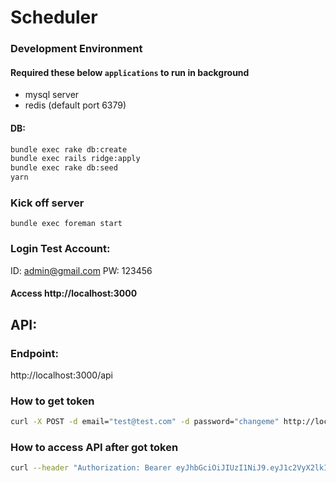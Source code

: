 # Scheduler

### Development Environment
#### Required these below `applications` to run in background
- mysql server
- redis (default port 6379)

#### DB:
```bash
bundle exec rake db:create
bundle exec rails ridge:apply
bundle exec rake db:seed
yarn
```

### Kick off server
```
bundle exec foreman start
```

### Login Test Account:
ID: admin@gmail.com
PW: 123456

#### Access http://localhost:3000

## API:

### Endpoint:
http://localhost:3000/api

### How to get token

```bash
curl -X POST -d email="test@test.com" -d password="changeme" http://localhost:3000/auth
```

### How to access API after got token

```bash
curl --header "Authorization: Bearer eyJhbGciOiJIUzI1NiJ9.eyJ1c2VyX2lkIjoxLCJleHAiOjE1MjYxOTA1MDB9.ABVCQGdzF3u2XcAp66vXZxeUy2dhsCuxsg88NsEdoFs" http://localhost:3000/api/{salons}
```
